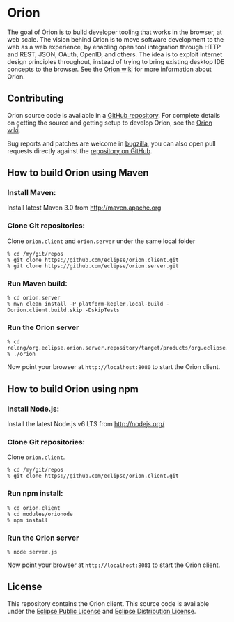 Orion
=====

The goal of Orion is to build developer tooling that works in the browser, at web scale. 
The vision behind Orion is to move software development to the web as a web experience, by 
enabling open tool integration through HTTP and REST, JSON, OAuth, OpenID, and others. 
The idea is to exploit internet design principles throughout, instead of trying to bring 
existing desktop IDE concepts to the browser. See the [Orion wiki](http://wiki.eclipse.org/Orion) for more 
information about Orion.

Contributing
------------

Orion source code is available in a [GitHub repository](https://github.com/eclipse/orion.client). For complete details on getting the source and getting setup to develop Orion, see the [Orion wiki](http://wiki.eclipse.org/Orion/Getting_the_source).

Bug reports and patches are welcome in [bugzilla](https://bugs.eclipse.org/bugs/enter_bug.cgi?product=Orion), you can also open pull requests directly against the [repository on GitHub](https://github.com/eclipse/orion.client).

How to build Orion using Maven
------------------------------
  
### Install Maven:

Install latest Maven 3.0 from http://maven.apache.org

### Clone Git repositories:

Clone `orion.client` and `orion.server` under the same local folder

```
% cd /my/git/repos
% git clone https://github.com/eclipse/orion.client.git
% git clone https://github.com/eclipse/orion.server.git
```

### Run Maven build:
```
% cd orion.server
% mvn clean install -P platform-kepler,local-build -Dorion.client.build.skip -DskipTests
```

### Run the Orion server
```
% cd releng/org.eclipse.orion.server.repository/target/products/org.eclipse.orion/linux/gtk/x86_64/eclipse/
% ./orion
```

Now point your browser at `http://localhost:8080` to start the Orion client.

How to build Orion using npm
------------------------------

### Install Node.js:

Install the latest Node.js v6 LTS from http://nodejs.org/

### Clone Git repositories:

Clone `orion.client`.

```
% cd /my/git/repos
% git clone https://github.com/eclipse/orion.client.git
```

### Run npm install:
```
% cd orion.client
% cd modules/orionode
% npm install
```

### Run the Orion server
```
% node server.js
```

Now point your browser at `http://localhost:8081` to start the Orion client.

License
-------

This repository contains the Orion client. This source code is available
under the [Eclipse Public License](http://www.eclipse.org/legal/epl-v10.html)
and [Eclipse Distribution License](http://www.eclipse.org/org/documents/edl-v10.php).
